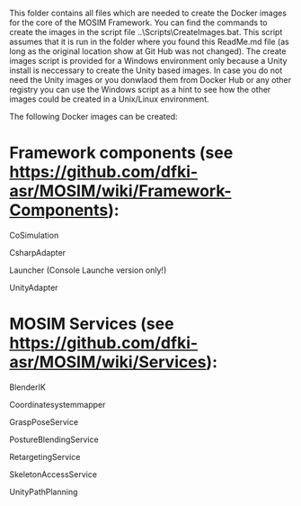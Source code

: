 This folder contains all files which are needed to create the Docker images for the core of the MOSIM Framework.
You can find the commands to create the images in the script file ..\Scripts\CreateImages.bat. This script assumes that it is run in the folder where you found this ReadMe.md file (as long as the original location show at Git Hub was not changed).
The create images script is provided for a Windows environment only because a Unity install is neccessary to create the Unity based images.
In case you do not need the Unity images or you donwlaod them from Docker Hub or any other registry you can use the Windows script as a hint to see how the other images could be created in a Unix/Linux environment.

The following Docker images can be created:

Framework components (see https://github.com/dfki-asr/MOSIM/wiki/Framework-Components):
=======================================================================================

CoSimulation

CsharpAdapter

Launcher (Console Launche version only!)

UnityAdapter

MOSIM Services (see https://github.com/dfki-asr/MOSIM/wiki/Services):
=====================================================================

BlenderIK

Coordinatesystemmapper

GraspPoseService

PostureBlendingService

RetargetingService

SkeletonAccessService

UnityPathPlanning
